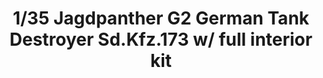 ---
layout: product
title: "1/35 Jagdpanther G2 German Tank Destroyer Sd.Kfz.173  w/ full interior kit"
price: "7000" 
desc: "Maketa"
img_path: "/assets/img/TAKO2118.jpg"
brand: "N/A"
available: false
special_offer: false
new: false
soon: false
cat: "010000"
subcat: "010200"
subsubcat: "0N/A"
sifra: "TAKO2118"
popular: true
---